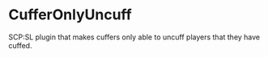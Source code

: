 # CufferOnlyUncuff
SCP:SL plugin that makes cuffers only able to uncuff players that they have cuffed.

